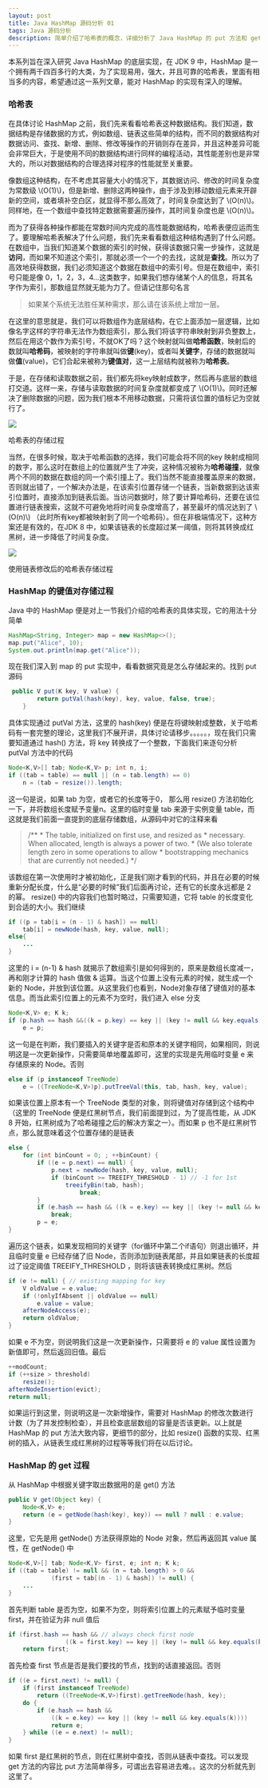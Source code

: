 ```yaml
---
layout: post
title: Java HashMap 源码分析 01
tags: Java 源码分析
description: 简单介绍了哈希表的概念，详细分析了 Java HashMap 的 put 方法和 get 方法源码实现
---
```


本系列旨在深入研究 Java HashMap 的底层实现，在 JDK 9 中，HashMap 是一个拥有两千四百多行的大类，为了实现易用，强大，并且可靠的哈希表，里面有相当多的内容，希望通过这一系列文章，能对 HashMap 的实现有深入的理解。

### 哈希表

在具体讨论 HashMap 之前，我们先来看看哈希表这种数据结构。我们知道，数据结构是存储数据的方式，例如数组、链表这些简单的结构，而不同的数据结构对数据访问、查找、新增、删除、修改等操作的开销则存在差异，并且这种差异可能会非常巨大，于是使用不同的数据结构进行同样的编程活动，其性能差别也是非常大的，所以对数据结构的合理选择对程序的性能就至关重要。

像数组这种结构，在不考虑其容量大小的情况下，其数据访问、修改的时间复杂度为常数级 \\(O(1)\\)，但是新增、删除这两种操作，由于涉及到移动数组元素来开辟新的空间，或者填补空白区，就显得不那么高效了，时间复杂度达到了 \\(O(n)\\)。同样地，在一个数组中查找特定数据需要遍历操作，其时间复杂度也是 \\(O(n)\\)。

而为了获得各种操作都能在常数时间内完成的高性能数据结构，哈希表便应运而生了。要理解哈希表解决了什么问题，我们先来看看数组这种结构遇到了什么问题。在数组中，当我们知道某个数据的索引的时候，获得该数据只需一步操作，这就是**访问**，而如果不知道这个索引，那就必须一个一个的去找，这就是**查找**。所以为了高效地获得数据，我们必须知道这个数据在数组中的索引号。但是在数组中，索引号只能是像 0，1，2，3，4...这类数字，如果我们想存储某个人的信息，将其名字作为索引，那数组显然就无能为力了。但请记住那句名言

> 如果某个系统无法胜任某种需求，那么请在该系统上增加一层。

在这里的意思就是，我们可以将数组作为底层结构，在它上面添加一层逻辑，比如像名字这样的字符串无法作为数组索引，那么我们将该字符串映射到非负整数上，然后在用这个数作为索引号，不就OK了吗？这个映射就叫做**哈希函数**，映射后的数就叫**哈希码**，被映射的字符串就叫做**键**(key)，或者叫**关键字**，存储的数据就叫做**值**(value)，它们合起来被称为**键值对**，这一上层结构就被称为**哈希表**。

于是，在存储和读取数据之前，我们都先将key映射成数字，然后再与底层的数组打交道。这样一来，存储与读取数据的时间复杂度就都变成了 \\(O(1)\\)。同时还解决了删除数据的问题，因为我们根本不用移动数据，只需将该位置的值标记为空就行了。

![](/resources/2018-05-05-java-hashmap-analysis-01/hash.png)
<figcaption>哈希表的存储过程</figcaption>

当然，在很多时候，取决于哈希函数的选择，我们可能会将不同的key 映射成相同的数字，那么这时在数组上的位置就产生了冲突，这种情况被称为**哈希碰撞**，就像两个不同的数据在数组的同一个索引撞上了。我们当然不能直接覆盖原来的数据，否则就出错了，一个解决办法是，在该索引位置存储一个链表，当新数据到达该索引位置时，直接添加到链表后面。当访问数据时，除了要计算哈希码，还要在该位置进行链表搜索，这就不可避免地将时间复杂度增高了，甚至最坏的情况达到了 \\(O(n)\\) （此时所有key都被映射到了同一个哈希码）。但在非极端情况下，这种方案还是有效的，在JDK 8 中，如果该链表的长度超过某一阈值，则将其转换成红黑树，进一步降低了时间复杂度。

![](/resources/2018-05-05-java-hashmap-analysis-01/hash-modify.png)
<figcaption>使用链表修改后的哈希表存储过程</figcaption>


### HashMap 的键值对存储过程

Java 中的 HashMap 便是对上一节我们介绍的哈希表的具体实现，它的用法十分简单

```java
HashMap<String, Integer> map = new HashMap<>();
map.put("Alice", 10);
System.out.println(map.get("Alice"));
```

现在我们深入到 map 的 put 实现中，看看数据究竟是怎么存储起来的。找到 put 源码

```java
 public V put(K key, V value) {
        return putVal(hash(key), key, value, false, true);
    }
```

具体实现通过 putVal 方法，这里的 hash(key) 便是在将键映射成整数，关于哈希码有一套完整的理论，这里我们不展开讲，具体讨论请移步。。。。。，现在我们只需要知道通过 hash() 方法，将 key 转换成了一个整数，下面我们来逐句分析 putVal 方法中的代码

```java
Node<K,V>[] tab; Node<K,V> p; int n, i;
if ((tab = table) == null || (n = tab.length) == 0)
    n = (tab = resize()).length;
```

这一句是说，如果 tab 为空，或者它的长度等于0， 那么用 resize() 方法初始化一下，并将数组长度赋予变量n。这里的临时变量 tab 来源于实例变量 table，而这就是我们前面一直提到的底层存储数组，从源码中对它的注释来看

>/**
     * The table, initialized on first use, and resized as
     * necessary. When allocated, length is always a power of two.
     * (We also tolerate length zero in some operations to allow
     * bootstrapping mechanics that are currently not needed.)
     */

该数组在第一次使用时才被初始化，正是我们刚才看到的代码，并且在必要的时候重新分配长度，什么是“必要的时候”我们后面再讨论，还有它的长度永远都是 2 的幂。 resize() 中的内容我们也暂时略过，只需要知道，它将 table 的长度变化到合适的大小。我们继续

```java
if ((p = tab[i = (n - 1) & hash]) == null)
    tab[i] = newNode(hash, key, value, null);
else{
    ...
}
```

这里的 i = (n-1) & hash 就揭示了数组索引是如何得到的，原来是数组长度减一，再和刚才计算的 hash 值做 & 运算。当这个位置上没有元素的时候，就生成一个新的 Node，并放到该位置。从这里我们也看到，Node对象存储了键值对的基本信息。而当此索引位置上的元素不为空时，我们进入 else 分支

```java
Node<K,V> e; K k;
if (p.hash == hash &&((k = p.key) == key || (key != null && key.equals(k))))
    e = p;
```

这一句是在判断，我们要插入的关键字是否和原本的关键字相同，如果相同，则说明这是一次更新操作，只需要简单地覆盖即可，这里的实现是先用临时变量 e 来存储原来的 Node。否则

```java
else if (p instanceof TreeNode)
    e = ((TreeNode<K,V>)p).putTreeVal(this, tab, hash, key, value);
```

如果该位置上原本有一个 TreeNode 类型的对象，则将键值对存储到这个结构中（这里的 TreeNode 便是红黑树节点，我们前面提到过，为了提高性能，从 JDK 8 开始，红黑树成为了哈希碰撞之后的解决方案之一）。而如果 p 也不是红黑树节点，那么就意味着这个位置存储的是链表

```java
else {
    for (int binCount = 0; ; ++binCount) {
        if ((e = p.next) == null) {
            p.next = newNode(hash, key, value, null);
            if (binCount >= TREEIFY_THRESHOLD - 1) // -1 for 1st
                treeifyBin(tab, hash);
                    break;
        }
        if (e.hash == hash && ((k = e.key) == key || (key != null && key.equals(k))))
            break;
        p = e;
}
```

遍历这个链表，如果发现相同的关键字（for循环中第二个if语句）则退出循环，并且临时变量 e 已经存储了旧 Node，否则添加到链表尾部，并且如果链表的长度超过了设定阈值 TREEIFY_THRESHOLD ，则将该链表转换成红黑树。然后

```java
if (e != null) { // existing mapping for key
    V oldValue = e.value;
    if (!onlyIfAbsent || oldValue == null)
        e.value = value;
    afterNodeAccess(e);
    return oldValue;
}
```

如果 e 不为空，则说明我们这是一次更新操作，只需要将 e 的 value 属性设置为新值即可，然后返回旧值。最后

```java
++modCount;
if (++size > threshold)
    resize();
afterNodeInsertion(evict);
return null;
```

如果运行到这里，则说明这是一次新增操作，需要对 HashMap 的修改次数进行计数（为了并发控制检查），并且检查底层数组的容量是否该更新。以上就是 HashMap 的 put 方法大致内容，更细节的部分，比如 resize() 函数的实现、红黑树的插入，从链表生成红黑树的过程等等我们将在以后讨论。

### HashMap 的 get 过程

从 HashMap 中根据关键字取出数据用的是 get() 方法

```java
public V get(Object key) {
    Node<K,V> e;
    return (e = getNode(hash(key), key)) == null ? null : e.value;
}
```

这里，它先是用 getNode() 方法获得原始的 Node 对象，然后再返回其 value 属性，在 getNode() 中

```java
Node<K,V>[] tab; Node<K,V> first, e; int n; K k;
if ((tab = table) != null && (n = tab.length) > 0 &&
            (first = tab[(n - 1) & hash]) != null) {
    ...
} 
```

首先判断 table 是否为空，如果不为空，则将索引位置上的元素赋予临时变量 first，并在验证为非 null 值后

```java
if (first.hash == hash && // always check first node
                ((k = first.key) == key || (key != null && key.equals(k))))
    return first;
```

首先检查 first 节点是否是我们要找的节点，找到的话直接返回。否则

```java
if ((e = first.next) != null) {
    if (first instanceof TreeNode)
        return ((TreeNode<K,V>)first).getTreeNode(hash, key);
    do {
        if (e.hash == hash &&
            ((k = e.key) == key || (key != null && key.equals(k))))
            return e;
    } while ((e = e.next) != null);
}
```

如果 first 是红黑树的节点，则在红黑树中查找，否则从链表中查找。可以发现 get 方法的内容比 put 方法简单得多，可谓出去容易进去难。。这次的分析就先到这里了。

